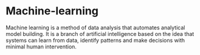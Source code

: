 # Machine-learning
Machine learning is a method of data analysis that automates analytical model building. It is a branch of artificial intelligence based on the idea that systems can learn from data, identify patterns and make decisions with minimal human intervention.
